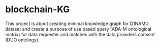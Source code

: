 # blockchain-KG
This project is about creating minimal knowledge graph for D1NAMO dataset and create a purpose of use based query (ADA-M ontological matrix) for data requester and matches with the data providers consent (DUO ontology). 
